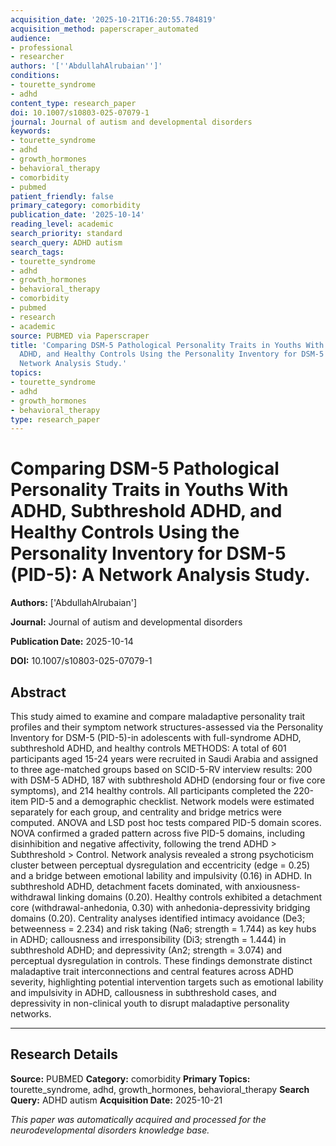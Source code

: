 ```yaml
---
acquisition_date: '2025-10-21T16:20:55.784819'
acquisition_method: paperscraper_automated
audience:
- professional
- researcher
authors: '[''AbdullahAlrubaian'']'
conditions:
- tourette_syndrome
- adhd
content_type: research_paper
doi: 10.1007/s10803-025-07079-1
journal: Journal of autism and developmental disorders
keywords:
- tourette_syndrome
- adhd
- growth_hormones
- behavioral_therapy
- comorbidity
- pubmed
patient_friendly: false
primary_category: comorbidity
publication_date: '2025-10-14'
reading_level: academic
search_priority: standard
search_query: ADHD autism
search_tags:
- tourette_syndrome
- adhd
- growth_hormones
- behavioral_therapy
- comorbidity
- pubmed
- research
- academic
source: PUBMED via Paperscraper
title: 'Comparing DSM-5 Pathological Personality Traits in Youths With ADHD, Subthreshold
  ADHD, and Healthy Controls Using the Personality Inventory for DSM-5 (PID-5): A
  Network Analysis Study.'
topics:
- tourette_syndrome
- adhd
- growth_hormones
- behavioral_therapy
type: research_paper
---
```


# Comparing DSM-5 Pathological Personality Traits in Youths With ADHD, Subthreshold ADHD, and Healthy Controls Using the Personality Inventory for DSM-5 (PID-5): A Network Analysis Study.

**Authors:** ['AbdullahAlrubaian']

**Journal:** Journal of autism and developmental disorders

**Publication Date:** 2025-10-14

**DOI:** 10.1007/s10803-025-07079-1

## Abstract

This study aimed to examine and compare maladaptive personality trait profiles and their symptom network structures-assessed via the Personality Inventory for DSM-5 (PID-5)-in adolescents with full-syndrome ADHD, subthreshold ADHD, and healthy controls METHODS: A total of 601 participants aged 15-24 years were recruited in Saudi Arabia and assigned to three age-matched groups based on SCID-5-RV interview results: 200 with DSM-5 ADHD, 187 with subthreshold ADHD (endorsing four or five core symptoms), and 214 healthy controls. All participants completed the 220-item PID-5 and a demographic checklist. Network models were estimated separately for each group, and centrality and bridge metrics were computed. ANOVA and LSD post hoc tests compared PID-5 domain scores. NOVA confirmed a graded pattern across five PID-5 domains, including disinhibition and negative affectivity, following the trend ADHD > Subthreshold > Control. Network analysis revealed a strong psychoticism cluster between perceptual dysregulation and eccentricity (edge = 0.25) and a bridge between emotional lability and impulsivity (0.16) in ADHD. In subthreshold ADHD, detachment facets dominated, with anxiousness-withdrawal linking domains (0.20). Healthy controls exhibited a detachment core (withdrawal-anhedonia, 0.30) with anhedonia-depressivity bridging domains (0.20). Centrality analyses identified intimacy avoidance (De3; betweenness = 2.234) and risk taking (Na6; strength = 1.744) as key hubs in ADHD; callousness and irresponsibility (Di3; strength = 1.444) in subthreshold ADHD; and depressivity (An2; strength = 3.074) and perceptual dysregulation in controls. These findings demonstrate distinct maladaptive trait interconnections and central features across ADHD severity, highlighting potential intervention targets such as emotional lability and impulsivity in ADHD, callousness in subthreshold cases, and depressivity in non-clinical youth to disrupt maladaptive personality networks.

---

## Research Details

**Source:** PUBMED
**Category:** comorbidity
**Primary Topics:** tourette_syndrome, adhd, growth_hormones, behavioral_therapy
**Search Query:** ADHD autism
**Acquisition Date:** 2025-10-21

*This paper was automatically acquired and processed for the neurodevelopmental disorders knowledge base.*
